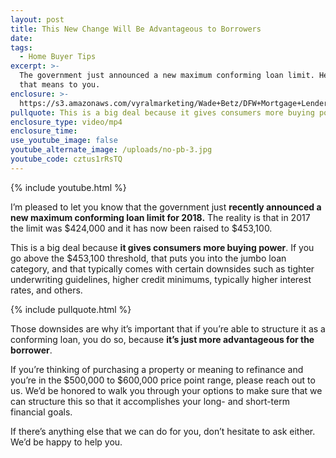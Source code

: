 ```yaml
---
layout: post
title: This New Change Will Be Advantageous to Borrowers
date:
tags:
  - Home Buyer Tips
excerpt: >-
  The government just announced a new maximum conforming loan limit. Here’s what
  that means to you.
enclosure: >-
  https://s3.amazonaws.com/vyralmarketing/Wade+Betz/DFW+Mortgage+Lender-+This+New+Change+Will+Be+Advantageous+to+Borrowers.mp4
pullquote: This is a big deal because it gives consumers more buying power.
enclosure_type: video/mp4
enclosure_time:
use_youtube_image: false
youtube_alternate_image: /uploads/no-pb-3.jpg
youtube_code: cztus1rRsTQ
---
```



{% include youtube.html %}

I’m pleased to let you know that the government just **recently announced a new maximum conforming loan limit for 2018.**&nbsp;The reality is that in 2017 the limit was $424,000 and it has now been raised to $453,100.

This is a big deal because **it gives consumers more buying power**. If you go above the $453,100 threshold, that puts you into the jumbo loan category, and that typically comes with certain downsides such as tighter underwriting guidelines, higher credit minimums, typically higher interest rates, and others.&nbsp;

{% include pullquote.html %}

Those downsides are why it’s important that if you’re able to structure it as a conforming loan, you do so, because **it’s just more advantageous for the borrower**.

If you’re thinking of purchasing a property or meaning to refinance and you’re in the $500,000 to $600,000 price point range, please reach out to us. We’d be honored to walk you through your options to make sure that we can structure this so that it accomplishes your long- and short-term financial goals.&nbsp;

If there’s anything else that we can do for you, don’t hesitate to ask either. We’d be happy to help you.&nbsp;